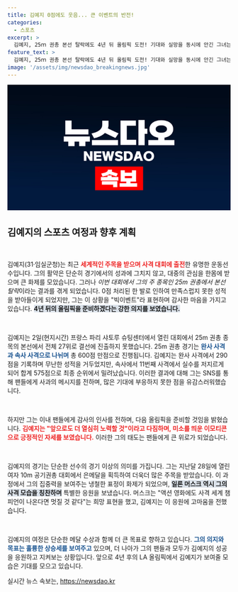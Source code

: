 ```yaml
---
title: 김예지 0점에도 웃음... 큰 이벤트의 반전!
categories:
  - 스포츠
excerpt: >
  김예지, 25ｍ 권총 본선 탈락에도 4년 뒤 올림픽 도전! 기대와 실망을 동시에 안긴 그녀는 일론 머스크의 극찬과 함께 재도약을 다짐했다.
feature_text: >
  김예지, 25ｍ 권총 본선 탈락에도 4년 뒤 올림픽 도전! 기대와 실망을 동시에 안긴 그녀는 일론 머스크의 극찬과 함께 재도약을 다짐했다.
image: '/assets/img/newsdao_breakingnews.jpg'
---
```


<p><img src="/assets/img/newsdao_breakingnews.jpg" alt="ranknews 속보" /></p>

<h2 data-ke-size="size26">김예지의 스포츠 여정과 향후 계획</h2>

<p data-ke-size="size16">&nbsp;</p>

<p>김예지(31·임실군청)는 최근 <b><span style="color: #ee2323;">세계적인 주목을 받으며 사격 대회에 출전</span></b>한 유명한 운동선수입니다. 그의 활약은 단순히 경기에서의 성과에 그치지 않고, 대중의 관심을 한몸에 받으며 큰 화제를 모았습니다. 그러나 <em>이번 대회에서 그의 주 종목인 25m 권총에서 본선 탈락</em>이라는 결과를 겪게 되었습니다. 0점 처리된 한 발로 인하여 만족스럽지 못한 성적을 받아들이게 되었지만, 그는 이 상황을 "빅이벤트"라 표현하며 감사한 마음을 가지고 있습니다. <b><span style="background-color: #21538527;">4년 뒤의 올림픽을 준비하겠다는 강한 의지를 보였습니다.</span></b> </p>

<p data-ke-size="size16">&nbsp;</p>

<p>김예지는 2일(현지시간) 프랑스 파리 샤토루 슈팅센터에서 열린 대회에서 25m 권총 종목의 본선에서 전체 27위로 결선에 진출하지 못했습니다. 25m 권총 경기는 <b><span style="color: #1a5490;">완사 사격과 속사 사격으로 나뉘며</span></b> 총 600점 만점으로 진행됩니다. 김예지는 완사 사격에서 290점을 기록하며 무난한 성적을 거두었지만, 속사에서 11번째 사격에서 실수를 저지르게 되어 합계 575점으로 최종 순위에서 밀려났습니다. 이러한 결과에 대해 그는 SNS를 통해 팬들에게 사과의 메시지를 전하며, 많은 기대에 부응하지 못한 점을 유감스러워했습니다. </p>

<p data-ke-size="size16">&nbsp;</p>

<p>하지만 그는 이내 팬들에게 감사의 인사를 전하며, 다음 올림픽을 준비할 것임을 밝혔습니다. <b><span style="color: #ee2323;">김예지는 "앞으로도 더 열심히 노력할 것"이라고 다짐하며, 미소를 띄운 이모티콘으로 긍정적인 자세를 보였습니다.</span></b> 이러한 그의 태도는 팬들에게 큰 위로가 되었습니다. </p>

<p data-ke-size="size16">&nbsp;</p>

<p>김예지의 경기는 단순한 선수의 경기 이상의 의미를 가집니다. 그는 지난달 28일에 열린 여자 10m 공기권총 대회에서 은메달을 획득하여 더욱더 많은 주목을 받았습니다. 이 과정에서 그의 집중력을 보여주는 냉철한 표정이 화제가 되었으며, <b><span style="background-color: #21538527;">일론 머스크 역시 그의 사격 모습을 칭찬하며</span></b> 특별한 응원을 보냈습니다. 머스크는 "액션 영화에도 사격 세계 챔피언이 나온다면 멋질 것 같다"는 희망 표현을 했고, 김예지는 이 응원에 고마움을 전했습니다. </p>

<p data-ke-size="size16">&nbsp;</p>

<p>김예지의 여정은 단순한 메달 수상과 함께 더 큰 목표로 향하고 있습니다. <b><span style="color: #1a5490;">그의 의지와 목표는 훌륭한 상승세를 보여주고</span></b> 있으며, 더 나아가 그의 팬들과 모두가 김예지의 성공을 응원하고 지켜보는 상황입니다. 앞으로 4년 후의 LA 올림픽에서 김예지가 보여줄 모습은 기대를 모으고 있습니다.</p>
실시간 뉴스 속보는, <a href="https://newsdao.kr" rel="dofollow">https://newsdao.kr</a>


